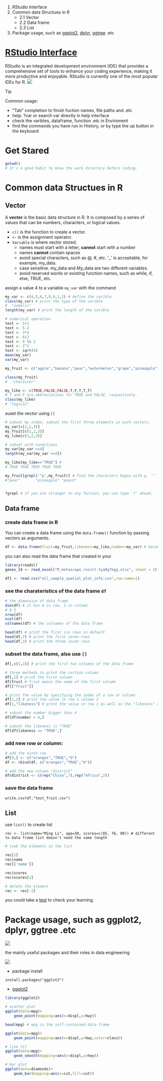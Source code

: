 1. RStudio Interface
2. Common data Structues in R
	- 2.1 Vector
	- 2.2 Data frame
 	- 2.3 List
3. Package usage, such as [ggplot2](https://rstudio.github.io/cheatsheets/data-visualization.pdf), [dplyr](https://rstudio.github.io/cheatsheets/data-transformation.pdf), [ggtree](https://www.jianshu.com/p/b37836d71a70) .etc
# [RStudio Interface](https://rstudio.github.io/cheatsheets/rstudio-ide.pdf)
RStudio is an integrated development environment (IDE) that provides a comprehensive set of tools to enhance your coding experience, making it more productive and enjoyable. RStudio is currently one of the most popular IDEs for R.
![](attachments/Pasted%20image%2020241027103947.png)



> [!Tip] 

 Common usage:
 - "Tab" completion to finish fuction names, file paths and .etc
 - help: ?var or search var directly in help interface
 - check the varibles, dataframe, function .etc in Enviroment 
 - find the commands  you have run in History, or by type the  up button in the keyboard

# Get Stared

```r
getwd()
# It's a good habit to know the work directory before coding.

```

# Common data Structues in R
## Vector
A **vector** is the basic data structure in R. It is composed by a series of values that can be numbers, characters, or logical values.
- `c()` is the function to create a vector.
- `<-` is the assignment operator.
- `Variable` is where vector stored.
	 - names must start with a letter, **cannot** start with a number
	 - names **cannot** contain spaces
	 - avoid special characters, such as @, #, etc. '_' is acceptable, for example, my_data.
	 - case sensitive. my_data and My_data are two different variables.
	 - avoid reserved words or existing function names, such as while, if, else, TRUE, etc.

assign a value 4 to a variable `my_var` with the command
```R
my_var <- c(4,5,6,7,8,9,1,2) # define the varible
class(my_var) # print the type of the varible
#  "numeric"
length(my_var) # print the length of the varible

# numerical operation
test <- 1+1
test <- 5-2
test <- 3*4
test <- 8/2
test <- 9 %% 2 
test <- 2^2
test <- sqrt(4)
mean(my_var)
var(my_var)

my_fruit <- c("apple","banana","pear","watermelon","grape","pineapple","cucumber","peach" )

class(my_fruit)
#  "character"

my_like <- c(TRUE,FALSE,FALSE,T,F,T,T,T)
# T and F are abbreviations for TRUE and FALSE, respectively.
class(my_like)
# "logical"
```

suset the vector using `[]`
```R
# subset by index, subset the first three elements in each vectors.
my_var[c(1,2,3)]
my_fruit[c(1,2,3)]
my_like[c(1,2,3)]

# subset with conditions
my_var[my_var >=4]
length(my_var[my_var >=4])

my_like[my_like=="TRUE"] # 
# TRUE TRUE TRUE TRUE TRUE

my_fruit[grepl('^p',my_fruit)] # find the characters begin with p, `^` 
#"pear"       "pineapple" "peach"


?grepl # if you are stranger to any fuction, you can type '?' ahead.

```

## Data frame
### create data frame in R
You can create a data frame using the `data.frame()` function by passing vectors as arguments.
```R
df <- data.frame(fruit=my_fruit,likeness=my_like,number=my_var) # because of the same length of each vector, you can create data frame directly.
```
you can also read the data frame that created in your 
```R
library(readxl)
genes_14 <- read_excel("M_metascape_result.tya0gfkgg.xlsx", sheet = 2)

df1 <- read.csv("all_sample_spatial_plot_info.csv",row.name=1)
```

### see the charateristics of the data frame `df`
```r
# the dimension of data frame
dim(df) # it has 8 in row, 3 in column
# 8 3 
nrow(df)
ncol(df)
colnames(df) # the colnames of the data frame

head(df) # print the first six rows in default
head(df,7) # print the first seven rows 
head(df,3) # print the three seven rows

```

### subset the data frame, also  use `[]`
```R
df[,c(1,2)] # print the first two columns of the data frame

# three methods to print the certain column 
df[,1] # print the first column
df$fruit # friut means the name of the first column
df[["fruit"]]

# print the value by specifying the index of a row or column
df[1,2] # print the value in row 1 column 2
df[1,"likeness"] # print the value in row 1 as well as the "likeness" column

# subset the number bigger than 4
df[df$number > 4,]

# subset the likeness is "TRUE"
df[df$likeness == "TRUE",]

```

### add new row or column:
```R
# add the ninth row
df[9,] <- c("oranges","TRUE","9")
df <- rbind(df, c("oranges","TRUE","9"))

# add the new column "district"
df$district <- c(rep("China",7),rep("Africa",2))

```

### save the data frame
```
write.csv(df,"test_fruit.csv")
```
## List
use `list()` to create list
```
rec <- list(name="Ming Li", age=30, scores=c(85, 76, 90)) # different to data frame list doesn't need the same length
```

```R
# look the elements in the list

rec[1]
rec$name
rec[['name']]

rec$scores
rec$scores[1]

# delete the element
rec <- rec[-2]
```
you could take a [test](https://app.datacamp.com/learn/assessments?technologies=1) to check your learning.
# Package usage, such as ggplot2, dplyr, ggtree .etc
![](https://mmbiz.qpic.cn/mmbiz_jpg/2sn6vnlXuibpcibBxbIXSrv2mfOG3E5QDnUrTq4dKA19R96d0QSicE2n0MeMibu5War80j7RrjRapVXdZ8oznH7vJQ/640?wx_fmt=jpeg&tp=webp&wxfrom=5&wx_lazy=1&wx_co=1)

the mainly useful packages and their roles in data engineering

![](https://mmbiz.qpic.cn/mmbiz_png/2sn6vnlXuibr3exiclzzKDblg76MApDzRicS8VFc6BooxakyYN8fmfxmjVgb7WeZpYKqdrJQhVfIzsWRNtnicOibFWA/640?wx_fmt=png&tp=webp&wxfrom=5&wx_lazy=1&wx_co=1)

- package install
```
install.packages("ggplot2")
```

- [ggplot2](https://rstudio.github.io/cheatsheets/data-visualization.pdf)
```R
library(ggplot2)

# scatter plot
ggplot(data=mpg)+
	geom_point(mapping=aes(x=displ,y=hwy))
```

```R
head(mpg) # mpg is the self-contained data frame
```

```R
ggplot(data=mpg)+
	geom_point(mapping=aes(x=displ,y=hwy,color=class))
```

```R
# line fit
ggplot(data=mpg)+
	geom_smooth(mapping=aes(x=displ,y=hwy))

```

```R
# bar plot
ggplot(data=diamonds)+
	geom_bar(mapping=aes(x=cut,fill=cut))

```

